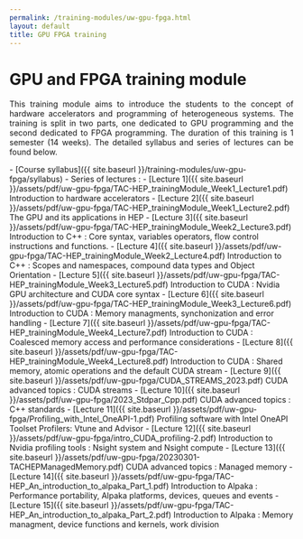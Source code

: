 ```yaml
---
permalink: /training-modules/uw-gpu-fpga.html
layout: default
title: GPU FPGA training
---
```


# GPU and FPGA training module 
<p align="justify">
This training module aims to introduce the students to the concept of hardware accelerators and programming of heterogeneous systems. The training is split in two parts, one dedicated to GPU programming and the second dedicated to FPGA programming. 
The duration of this training is 1 semester (14 weeks). The detailed syllabus and series of lectures can be found below.
</p>
- [Course syllabus]({{ site.baseurl }}/training-modules/uw-gpu-fpga/syllabus)
- Series of lectures :
  - [Lecture 1]({{ site.baseurl }}/assets/pdf/uw-gpu-fpga/TAC-HEP_trainingModule_Week1_Lecture1.pdf) Introduction to hardware accelerators
  - [Lecture 2]({{ site.baseurl }}/assets/pdf/uw-gpu-fpga/TAC-HEP_trainingModule_Week1_Lecture2.pdf) The GPU and its applications in HEP
  - [Lecture 3]({{ site.baseurl }}/assets/pdf/uw-gpu-fpga/TAC-HEP_trainingModule_Week2_Lecture3.pdf) Introduction to C++ : Core syntax, variables operators, flow control instructions and functions.
  - [Lecture 4]({{ site.baseurl }}/assets/pdf/uw-gpu-fpga/TAC-HEP_trainingModule_Week2_Lecture4.pdf) Introduction to C++ : Scopes and namespaces, compound data types and Object Orientation              
  - [Lecture 5]({{ site.baseurl }}/assets/pdf/uw-gpu-fpga/TAC-HEP_trainingModule_Week3_Lecture5.pdf) Introduction to CUDA : Nvidia GPU architecture and CUDA core syntax               
  - [Lecture 6]({{ site.baseurl }}/assets/pdf/uw-gpu-fpga/TAC-HEP_trainingModule_Week3_Lecture6.pdf) Introduction to CUDA : Memory managments, synchonization and error handling                
  - [Lecture 7]({{ site.baseurl }}/assets/pdf/uw-gpu-fpga/TAC-HEP_trainingModule_Week4_Lecture7.pdf) Introduction to CUDA : Coalesced memory access and performance considerations               
  - [Lecture 8]({{ site.baseurl }}/assets/pdf/uw-gpu-fpga/TAC-HEP_trainingModule_Week4_Lecture8.pdf) Introduction to CUDA : Shared memory, atomic operations and the default CUDA stream               
  - [Lecture 9]({{ site.baseurl }}/assets/pdf/uw-gpu-fpga/CUDA_STREAMS_2023.pdf) CUDA advanced topics : CUDA streams
  - [Lecture 10]({{ site.baseurl }}/assets/pdf/uw-gpu-fpga/2023_Stdpar_Cpp.pdf) CUDA advanced topics : C++ standards
  - [Lecture 11]({{ site.baseurl }}/assets/pdf/uw-gpu-fpga/Profiling_with_Intel_OneAPI-1.pdf) Profiling software with Intel OneAPI Toolset Profilers: Vtune and Advisor 
  - [Lecture 12]({{ site.baseurl }}/assets/pdf/uw-gpu-fpga/intro_CUDA_profiling-2.pdf) Introduction to Nvidia profiling tools : Nsight system and Nsight compute
  - [Lecture 13]({{ site.baseurl }}/assets/pdf/uw-gpu-fpga/20230301-TACHEPManagedMemory.pdf) CUDA advanced topics : Managed memory
  - [Lecture 14]({{ site.baseurl }}/assets/pdf/uw-gpu-fpga/TAC-HEP_An_introduction_to_alpaka_Part_1.pdf) Introduction to Alpaka : Performance portability, Alpaka platforms, devices, queues and events 
  - [Lecture 15]({{ site.baseurl }}/assets/pdf/uw-gpu-fpga/TAC-HEP_An_introduction_to_alpaka_Part_2.pdf) Introduction to Alpaka : Memory managment, device functions and kernels, work division
           



